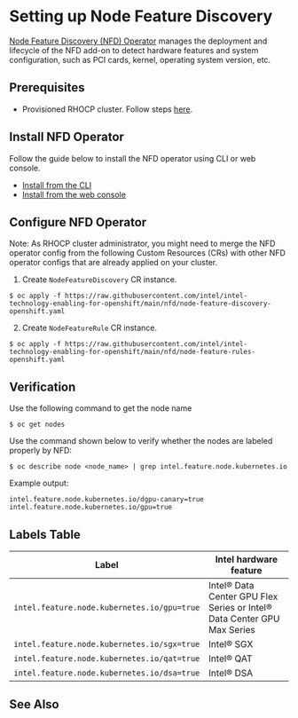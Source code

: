 # Setting up Node Feature Discovery
[Node Feature Discovery (NFD) Operator](https://docs.redhat.com/en/documentation/openshift_container_platform/4.18/html/specialized_hardware_and_driver_enablement/psap-node-feature-discovery-operator) manages the deployment and lifecycle of the NFD add-on to detect hardware features and system configuration, such as PCI cards, kernel, operating system version, etc.

## Prerequisites
- Provisioned RHOCP cluster. Follow steps [here](/README.md#provisioning-rhocp-cluster).

## Install NFD Operator
Follow the guide below to install the NFD operator using CLI or web console. 
- [Install from the CLI](https://docs.redhat.com/en/documentation/openshift_container_platform/4.18/html/specialized_hardware_and_driver_enablement/psap-node-feature-discovery-operator#install-operator-cli_psap-node-feature-discovery-operator)
- [Install from the web console](https://docs.redhat.com/en/documentation/openshift_container_platform/4.18/html/specialized_hardware_and_driver_enablement/psap-node-feature-discovery-operator#install-operator-web-console_psap-node-feature-discovery-operator)

## Configure NFD Operator
Note: As RHOCP cluster administrator, you might need to merge the NFD operator config from the following Custom Resources (CRs) with other NFD operator configs that are already applied on your cluster.  

1. Create `NodeFeatureDiscovery` CR instance.
```
$ oc apply -f https://raw.githubusercontent.com/intel/intel-technology-enabling-for-openshift/main/nfd/node-feature-discovery-openshift.yaml 
```

2.	Create `NodeFeatureRule` CR instance.
```
$ oc apply -f https://raw.githubusercontent.com/intel/intel-technology-enabling-for-openshift/main/nfd/node-feature-rules-openshift.yaml
```

## Verification 
Use the following command to get the node name
```
$ oc get nodes
```
Use the command shown below to verify whether the nodes are labeled properly by NFD:
```
$ oc describe node <node_name> | grep intel.feature.node.kubernetes.io
```
Example output: 
```
intel.feature.node.kubernetes.io/dgpu-canary=true
intel.feature.node.kubernetes.io/gpu=true
```

## Labels Table
| Label | Intel hardware feature | 
| ----- | ---------------------- |
| `intel.feature.node.kubernetes.io/gpu=true` | Intel® Data Center GPU Flex Series or Intel® Data Center GPU Max Series | 
| `intel.feature.node.kubernetes.io/sgx=true` | Intel® SGX | 
| `intel.feature.node.kubernetes.io/qat=true` | Intel® QAT | 
| `intel.feature.node.kubernetes.io/dsa=true` | Intel® DSA | 

## See Also
